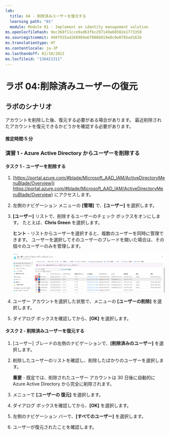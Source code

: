 ```yaml
---
lab:
  title: 04 - 削除済みユーザーを復元する
  learning path: "01"
  module: Module 01 - Implement an identity management solution
ms.openlocfilehash: 9ec368f11cce9ad63fbc297149a68582e1773358
ms.sourcegitcommit: 448f935ad266989a6f0086019e0c0e0785ad162b
ms.translationtype: HT
ms.contentlocale: ja-JP
ms.lasthandoff: 02/10/2022
ms.locfileid: "138421311"
---
```

# <a name="lab-04-restore-a-deleted-user"></a>ラボ 04:削除済みユーザーの復元

## <a name="lab-scenario"></a>ラボのシナリオ

アカウントを削除した後、復元する必要がある場合があります。 最近削除されたアカウントを復元できるかどうかを確認する必要があります。

#### <a name="estimated-time-5-minutes"></a>推定時間:5 分

### <a name="exercise-1---remove-a-user-from-azure-active-directory"></a>演習 1 - Azure Active Directory からユーザーを削除する

#### <a name="task-1---remove-a-user"></a>タスク 1 - ユーザーを削除する

1. [https://portal.azure.com/#blade/Microsoft_AAD_IAM/ActiveDirectoryMenuBlade/Overview]( https://portal.azure.com/#blade/Microsoft_AAD_IAM/ActiveDirectoryMenuBlade/Overview) にアクセスします。

2. 左側のナビゲーション メニューの **[管理]** で、**[ユーザー]** を選択します。

3. **[ユーザー]** リストで、削除するユーザーのチェック ボックスをオンにします。 たとえば、**Chris Green** を選択します。

    **ヒント** - リストからユーザーを選択すると、複数のユーザーを同時に管理できます。 ユーザーを選択してそのユーザーのブレードを開いた場合は、その個々のユーザーのみを管理します。

    ![リストから複数のユーザーを選択する機能を示した、1 つのユーザー チェック ボックスがオンになり、別のチェック ボックスが強調表示された、[すべてのユーザー] ユーザー リストを表示した画面イメージ。](./media/lp1-mod2-remove-user.png)

4. ユーザー アカウントを選択した状態で、メニューの **[ユーザーの削除]** を選択します。

5. ダイアログ ボックスを確認してから、**[OK]** を選択します。

#### <a name="task-2---restore-a-deleted-user"></a>タスク 2 - 削除済みユーザーを復元する

1. [ユーザー] ブレードの左側のナビゲーションで、**[削除済みのユーザー]** を選択します。

2. 削除したユーザーのリストを確認し、削除したばかりのユーザーを選択します。

    **重要** - 既定では、削除されたユーザー アカウントは 30 日後に自動的に Azure Active Directory から完全に削除されます。

3. メニューで **[ユーザーの 復元]** を選択します。

4. ダイアログ ボックスを確認してから、**[OK]** を選択します。

5. 左側のナビゲーション バーで、**[すべてのユーザー]** を選択します。

6. ユーザーが復元されたことを確認します。
